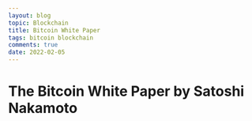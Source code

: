 ```yaml
---
layout: blog
topic: Blockchain
title: Bitcoin White Paper
tags: bitcoin blockchain
comments: true
date: 2022-02-05
---
```


# The Bitcoin White Paper by Satoshi Nakamoto
<object data="../assets/bitcoin.pdf" width="1000" height="1000" type='application/pdf'></object>
